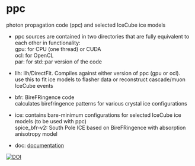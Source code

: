 # ppc
photon propagation code (ppc) and selected IceCube ice models

- ppc sources are contained in two directories that are fully equivalent to each other in functionality:  
   gpu: for CPU (one thread) or CUDA  
   ocl: for OpenCL  
   par: for std::par version of the code

- llh: llh/DirectFit. Compiles against either version of ppc (gpu or ocl).  
   use this to fit ice models to flasher data or reconstruct cascade/muon IceCube events

- bfr: BireFRingence code  
   calculates birefringence patterns for various crystal ice configurations

- ice: contains bare-minimum configurations for selected IceCube ice models (to be used with ppc)  
   spice_bfr-v2: South Pole ICE based on BireFRingence with absorption anisotropy model

- doc: [documentation](doc/index.rst)


<a href="https://zenodo.org/doi/10.5281/zenodo.10410725"><img src="https://zenodo.org/badge/527689072.svg" alt="DOI"></a>
